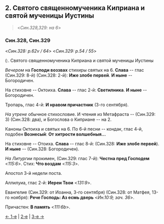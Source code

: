 
## 2. Святого священномученика Киприана и святой мученицы Иустины

> <*Син.328,329: на 6*>

### Син.328, Син.329

<*Син.328: p.62v / 64*>
<*Син.329: p.54 / 55*>

(:. Святого священномученика Киприана и святой мученицы Иустины

*Вечером* на **Господи воззвах** стихиры святых на 6. 
**Слава** -- глас (Син.329: 8-й) (Син.328: 2-й): **Иже злобе первей**. 
**И ныне** -- Богородичен. 

На стиховне -- Октоиха. 
**Слава** -- глас 2-й: **Светилника**. **И ныне** -- Богородичен.

Тропарь, глас 4-й: **И нравом причастник** (3-го сентября).

*На утрене* обычное стихословие. 
И чтения из Метафраста -- (Син.329: 3) (Син.328: два), и Богослова о Киприане -- на 2. 

Каноны Октоиха и святых на 6. 
По 6-й песни -- кондак, глас 4-й, подобен **Вознесый**: **От хитрости волшебныя...**

На стиховне -- Отоиха.
**Слава** -- глас 8-й: (Син.328: **Иже злобе первей**). 
**И ныне** -- (Син.328: Богородичен).

*На Литургии* прокимен, (Син.329: глас 7-й): **Честна пред Господем** <*115:6*>. 
Стих: **Что воздам** <*115:3*>.

Апостол 3-й недели поста.

Аллилуиа, глас 2-й: **Иереи Твои** <*131:9*>. 

Евангелие (Син.329: от Иоанна, 3-го сентября) (Син.328: от Матфея, 13-го ноября): 
**Рече Господь: Аз есмь дверь** <*Ин.10:9; зач. 36*>. 

Причастен: **В память** <*111:6b*>.  

[← 1-е](10_01_SAB.ru.md) | [2-е](README.md#2-й) | [3-е →](10_03_SAB.ru.md)
